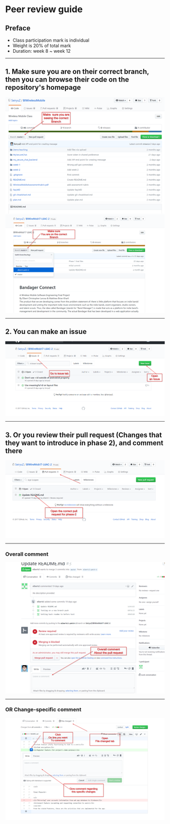 # Peer review guide

## Preface

  * Class participation mark is individual
  * Weight is 20% of total mark
  * Duration: week 8 ~ week 12

------

## 1. Make sure you are on their correct branch, then you can browse their code on the repository's homepage
  ![Correct branch](DemoTeaching/images/peer-review1.png)
  ![Correct branch](DemoTeaching/images/peer-review2.png)
  
  
 -----

## 2. You can make an issue
  ![Create issue](DemoTeaching/images/peer-review3.png)
  
 -----


## 3. Or you review their pull request (Changes that they want to introduce in phase 2), and comment there

  ![Pull request 1](DemoTeaching/images/peer-review4.png)

 -----
  ### Overall comment
  ![Pull request 2](DemoTeaching/images/peer-review5.png)

  -----
  ### OR Change-specific comment
  ![Pull request 3](DemoTeaching/images/peer-review6.png)
